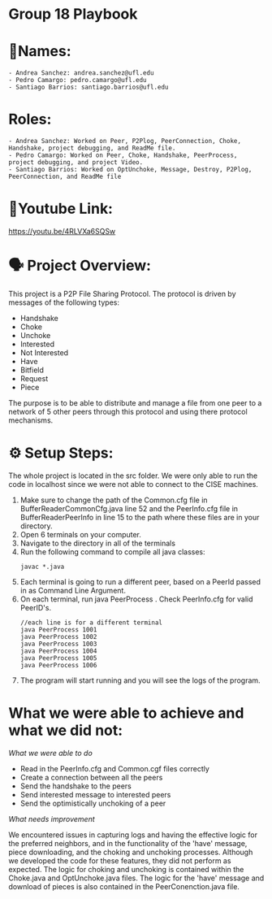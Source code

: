 # Group 18 Playbook
# **🧍Names:**
    - Andrea Sanchez: andrea.sanchez@ufl.edu
    - Pedro Camargo: pedro.camargo@ufl.edu
    - Santiago Barrios: santiago.barrios@ufl.edu
# **Roles:**
    - Andrea Sanchez: Worked on Peer, P2Plog, PeerConnection, Choke, Handshake, project debugging, and ReadMe file.
    - Pedro Camargo: Worked on Peer, Choke, Handshake, PeerProcess, project debugging, and project Video. 
    - Santiago Barrios: Worked on OptUnchoke, Message, Destroy, P2Plog, PeerConnection, and ReadMe file
# **🔗Youtube Link:**
https://youtu.be/4RLVXa6SQSw
# **🗣️ Project Overview:**
This project is a P2P File Sharing Protocol. 
The protocol is driven by messages of the following types:
- Handshake
- Choke
- Unchoke
- Interested
- Not Interested
- Have
- Bitfield
- Request
- Piece

The purpose is to be able to distribute and manage a file from one peer to a network of 5 other peers through this protocol and using there protocol mechanisms.
# **⚙️ Setup Steps:**
The whole project is located in the src folder. We were only able to run the code in localhost since we were not able to connect to the CISE machines.

1. Make sure to change the path of the Common.cfg file in BufferReaderCommonCfg.java line 52 and the PeerInfo.cfg file in BufferReaderPeerInfo in line 15 to the path where these files are in your directory.
2. Open 6 terminals on your computer.
3. Navigate to the directory in all of the terminals
4. Run the following command to compile all java classes:
   ```
   javac *.java
   ```
5. Each terminal is going to run a different peer, based on a PeerId passed in as Command Line Argument.
6. On each terminal, run java PeerProcess <peerID>. Check PeerInfo.cfg for valid PeerID's.
   ```
   //each line is for a different terminal
   java PeerProcess 1001
   java PeerProcess 1002
   java PeerProcess 1003
   java PeerProcess 1004
   java PeerProcess 1005
   java PeerProcess 1006
   ```
7. The program will start running and you will see the logs of the program.

# **What we were able to achieve and what we did not:** 

*What we were able to do*
- Read in the PeerInfo.cfg and Common.cgf files correctly
- Create a connection between all the peers
- Send the handshake to the peers
- Send interested message to interested peers
- Send the optimistically unchoking of a peer

*What needs improvement*

We encountered issues in capturing logs and having the effective logic for the preferred neighbors, and in the functionality of the 'have' message, piece downloading, and the choking and unchoking processes. Although we developed the code for these features, they did not perform as expected. The logic for choking and unchoking is contained within the Choke.java and OptUnchoke.java files. The logic for the 'have' message and download of pieces is also contained in the PeerConenction.java file.
    
